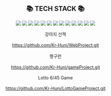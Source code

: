 <div align="center">

  <h2>📚 TECH STACK 📚</h2>

<img src="https://img.shields.io/badge/Java-007396?style=flat-square&logo=Java&logoColor=white"/>
<img src="https://img.shields.io/badge/JavaScript-F7DF1E?style=flat-square&logo=JavaScript&logoColor=black"/>
<img src="https://img.shields.io/badge/HTML-E34F26?style=flat-square&logo=HTML5&logoColor=white"/>
<img src="https://img.shields.io/badge/CSS-1572B6?style=flat-square&logo=CSS3&logoColor=white"/>
<img src="https://img.shields.io/badge/MySQL-4479A1?style=flat-square&logo=MySQL&logoColor=white"/>
<img src="https://img.shields.io/badge/Spring-6DB33F?style=flat-square&logo=Spring&logoColor=white"/>
<img src="https://img.shields.io/badge/github-181717?style=flat-square&logo=github&logoColor=white"/>
<img src="https://img.shields.io/badge/git-F05032?style=flat-square&logo=git&logoColor=white"/>  
<img src="https://img.shields.io/badge/Maven-C71A36?style=flat-square&logo=Apache%20Maven&logoColor=white"/>
<img src="https://img.shields.io/badge/Eclipse-2C2255?style=flat-square&logo=Eclipse%20IDE&logoColor=white"/>
<img src="https://img.shields.io/badge/jQuery-0769AD?style=flat-square&logo=jQuery&logoColor=white"/>
<img src="https://img.shields.io/badge/JUnit-25A162?style=flat-square&logo=JUnit&logoColor=white"/>
<img src="https://img.shields.io/badge/Apache%20Tomcat-F8DC75?style=flat-square&logo=Apache%20Tomcat&logoColor=black"/>

강아지 산책
<br></br>
https://github.com/Kr-Huni/WebProject.git
<br></br>
짱구런
<br></br>
https://github.com/Kr-Huni/gameProject.git
<br></br>
Lotto 6/45 Game
<br></br>
https://github.com/Kr-Huni/LottoGameProject.git
<br></br>
<!--
**Kr-Huni/Kr-Huni** is a ✨ _special_ ✨ repository because its `README.md` (this file) appears on your GitHub profile.

Here are some ideas to get you started:

- 🔭 I’m currently working on ...
- 🌱 I’m currently learning ...
- 👯 I’m looking to collaborate on ...
- 🤔 I’m looking for help with ...
- 💬 Ask me about ...
- 📫 How to reach me: ...
- 😄 Pronouns: ...
- ⚡ Fun fact: ...
-->
